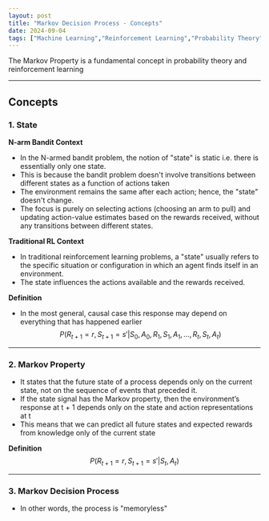 ```yaml
---
layout: post
title: "Markov Decision Process - Concepts"
date: 2024-09-04
tags: ["Machine Learning","Reinforcement Learning","Probability Theory"]
---
```


The Markov Property is a fundamental concept in probability theory and reinforcement learning

---

## Concepts

### 1. State

**N-arm Bandit Context**
- In the N-armed bandit problem, the notion of "state" is static i.e. there is essentially only one state.
- This is because the bandit problem doesn't involve transitions between different states as a function of actions taken
- The environment remains the same after each action; hence, the "state" doesn't change.
- The focus is purely on selecting actions (choosing an arm to pull) and updating action-value estimates based on the rewards received, without any transitions between different states.

**Traditional RL Context**
- In traditional reinforcement learning problems, a "state" usually refers to the specific situation or configuration in which an agent finds itself in an environment. 
- The state influences the actions available and the rewards received.

**Definition**
- In the most general, causal case this response may depend on everything that has happened earlier
$$ P(R_{t+1}=r, S_{t+1}=s' | S_0,A_0,R_1,S_1,A_1,...,R_t,S_t,A_t) $$

---
### 2. Markov Property

- It states that the future state of a process depends only on the current state, not on the sequence of events that preceded it. 
- If the state signal has the Markov property, then the environment’s response at t + 1 depends only on the state and action representations at t
- This means that we can predict all future states and expected rewards from knowledge only of the current state

**Definition**
$$ P(R_{t+1}=r, S_{t+1}=s' | S_t, A_t) $$

---
### 3. Markov Decision Process

- In other words, the process is "memoryless"